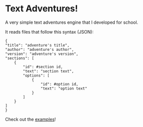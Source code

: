 # Text Adventures!

A very simple text adventures engine that I developed for school.

It reads files that follow this syntax (JSON):
```
{
"title": "adventure's title",
"author": "adventure's author",
"version": "adventure's version",
"sections": [
    {
        "id": #section id,
        "text": "section text",
        "options": [
            {
                "id": #option id,
                "text": "option text"
            }
        ]
    }
]
}
```

Check out the [examples](examples)!
